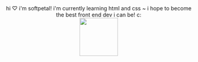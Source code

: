 <div id="bio" align="center">
  hi ♡ i'm softpetal! i'm currently learning html and css ~ i hope to become the best front end dev i can be! c:
</div>
<div id="header" align="center">
  <img src="https://media.giphy.com/media/jt8mEC6Kffbwbv2tNH/giphy.gif" width="100"/>
</div>

<!---
softpetal/softpetal is a ✨ special ✨ repository because its `README.md` (this file) appears on your GitHub profile.
You can click the Preview link to take a look at your changes.
--->
